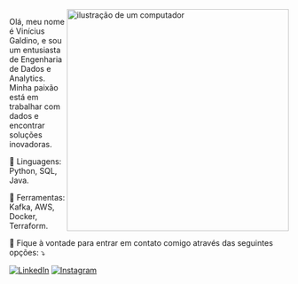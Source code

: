 <img src="https://raw.githubusercontent.com/MicaelliMedeiros/micaellimedeiros/master/image/computer-illustration.png" alt="ilustração de um computador" min-width="400px" max-width="400px" width="400px" align="right">

<p align="left"> 
  Olá, meu nome é Vinícius Galdino, e sou um entusiasta de Engenharia de Dados e Analytics. Minha paixão está em trabalhar com dados e encontrar soluções inovadoras.
</p>


<p align="left">
  🦄 Linguagens: Python, SQL, Java.
</p>

<p align="left">
  💼 Ferramentas: Kafka, AWS, Docker, Terraform.
</p>

<p align="left">
  💌 Fique à vontade para entrar em contato comigo através das seguintes opções: ⤵️
</p>
<p align="left">

  <a href="#" title="LinkedIn">
  <img src="https://img.shields.io/badge/-Linkedin-0e76a8?style=flat-square&logo=Linkedin&logoColor=white&link=https://www.linkedin.com/in/vinicius-galdino-da-silva/" alt="LinkedIn"/></a>
  <a href="#" title="Instagram">
  <img src="https://img.shields.io/badge/-Instagram-DF0174?style=flat-square&labelColor=DF0174&logo=instagram&logoColor=white&link=https://www.instagram.com/vinii.galdino/" alt="Instagram"/></a>
</p>
